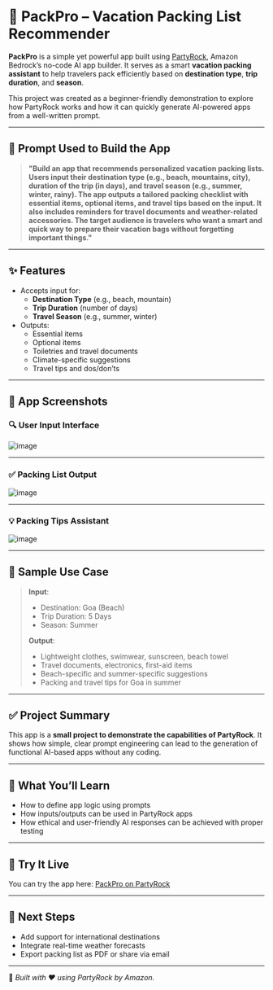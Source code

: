 
# 🧳 PackPro – Vacation Packing List Recommender

**PackPro** is a simple yet powerful app built using [PartyRock](https://partyrock.aws), Amazon Bedrock’s no-code AI app builder. It serves as a smart **vacation packing assistant** to help travelers pack efficiently based on **destination type**, **trip duration**, and **season**.

This project was created as a beginner-friendly demonstration to explore how PartyRock works and how it can quickly generate AI-powered apps from a well-written prompt.

---

## 🎯 Prompt Used to Build the App

> **"Build an app that recommends personalized vacation packing lists. Users input their destination type (e.g., beach, mountains, city), duration of the trip (in days), and travel season (e.g., summer, winter, rainy). The app outputs a tailored packing checklist with essential items, optional items, and travel tips based on the input. It also includes reminders for travel documents and weather-related accessories. The target audience is travelers who want a smart and quick way to prepare their vacation bags without forgetting important things."**

---

## ✨ Features

- Accepts input for:
  - **Destination Type** (e.g., beach, mountain)
  - **Trip Duration** (number of days)
  - **Travel Season** (e.g., summer, winter)
- Outputs:
  - Essential items
  - Optional items
  - Toiletries and travel documents
  - Climate-specific suggestions
  - Travel tips and dos/don’ts

---

## 📸 App Screenshots

### 🔍 User Input Interface

![image](https://github.com/user-attachments/assets/aa247ecb-3cf7-4ae3-bc21-ad8a7334a375)


---

### ✅ Packing List Output

![image](https://github.com/user-attachments/assets/36eb919c-e452-4fa3-b3f1-997998030f77)

---

### 💡 Packing Tips Assistant

![image](https://github.com/user-attachments/assets/19d895fb-01f6-460e-b936-72580205bf56)


---

## 🧪 Sample Use Case

> **Input**:  
> - Destination: Goa (Beach)  
> - Trip Duration: 5 Days  
> - Season: Summer  
>
> **Output**:  
> - Lightweight clothes, swimwear, sunscreen, beach towel  
> - Travel documents, electronics, first-aid items  
> - Beach-specific and summer-specific suggestions  
> - Packing and travel tips for Goa in summer

---

## ✅ Project Summary

This app is a **small project to demonstrate the capabilities of PartyRock**. It shows how simple, clear prompt engineering can lead to the generation of functional AI-based apps without any coding.

---

## 🧠 What You’ll Learn

- How to define app logic using prompts  
- How inputs/outputs can be used in PartyRock apps  
- How ethical and user-friendly AI responses can be achieved with proper testing

---

## 🔗 Try It Live

You can try the app here: [PackPro on PartyRock](https://partyrock.aws/u/chirusegu/32MUdXDtU/PackPro)

---

## 🧭 Next Steps

- Add support for international destinations
- Integrate real-time weather forecasts
- Export packing list as PDF or share via email

---

📌 *Built with ❤️ using PartyRock by Amazon.*
